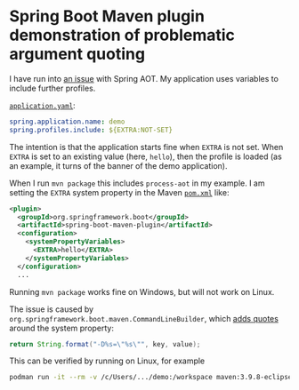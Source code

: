 # Spring Boot Maven plugin demonstration of problematic argument quoting

I have run into [an issue](https://github.com/spring-projects/spring-boot/issues/46555) with Spring AOT. My application uses variables to include
further profiles.

[`application.yaml`](./src/main/resources/application.yaml):

```yaml
spring.application.name: demo
spring.profiles.include: ${EXTRA:NOT-SET}
```

The intention is that the application starts fine when `EXTRA` is not set.
When `EXTRA` is set to an existing value (here, `hello`), then the profile
is loaded (as an example, it turns of the banner of the demo application).

When I run `mvn package` this includes `process-aot` in my example.
I am setting the `EXTRA` system property in the Maven [`pom.xml`](./pom.xml) like:

```xml
<plugin>
  <groupId>org.springframework.boot</groupId>
  <artifactId>spring-boot-maven-plugin</artifactId>
  <configuration>
    <systemPropertyVariables>
      <EXTRA>hello</EXTRA>
    </systemPropertyVariables>
  </configuration>
  ...
```

Running `mvn package` works fine on Windows, but will not work on Linux.

The issue is caused by `org.springframework.boot.maven.CommandLineBuilder`, which [adds quotes](https://github.com/spring-projects/spring-boot/blob/f278b1944c32b4a71641c0b5936067d4f3c8994d/build-plugin/spring-boot-maven-plugin/src/main/java/org/springframework/boot/maven/CommandLineBuilder.java#L103) around the
system property:

```java
return String.format("-D%s=\"%s\"", key, value);
```

This can be verified by running on Linux, for example

```sh
podman run -it --rm -v /c/Users/.../demo:/workspace maven:3.9.8-eclipse-temurin-21 sh -c "cd /workspace && mvn package"
```

